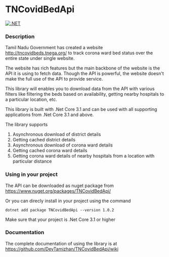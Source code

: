 # TNCovidBedApi

[![.NET](https://github.com/DevTamizhan/TNCovidBedApi/actions/workflows/dotnet.yml/badge.svg)](https://github.com/DevTamizhan/TNCovidBedApi/actions/workflows/dotnet.yml)

### Description 
Tamil Nadu Government has created a website http://tncovidbeds.tnega.org/ to track corona ward bed status over the entire state under single website.

The website has rich features but the main backbone of the website is the API it is using to fetch data. Though the API is powerful, the website doesn't make the full use of the API to provide service.

This library will enables you to download data from the API with various filters like filtering the beds based on availability, getting nearby hospitals to a particular location, etc. 

This library is built with .Net Core 3.1 and can be used with all supporting applications from .Net Core 3.1 and above.

The library supports

1. Asynchronous download of district details
2. Getting cached district details
3. Asynchronous download of corona ward details
4. Getting cached corona ward details
5. Getting corona ward details of nearby hospitals from a location with particular distance


### Using in your project
The API can be downloaded as nuget package from https://www.nuget.org/packages/TNCovidBedApi/

Or you can direcly install in your project using the command

    dotnet add package TNCovidBedApi --version 1.0.2

Make sure that your project is .Net Core 3.1 or higher

### Documentation
The complete documentation of using the library is at https://github.com/DevTamizhan/TNCovidBedApi/wiki
